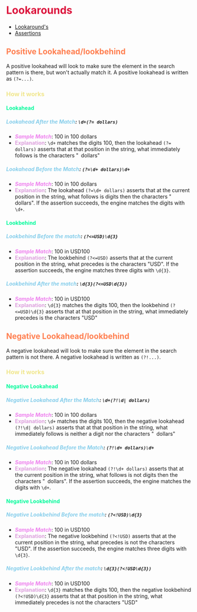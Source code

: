 <style>
r { color: Crimson }
o { color: Coral }
y { color: Khaki }
g { color: MediumSpringGreen }
b { color: SkyBlue }
i { color: Violet }
h { color:  Plum }
hh { color: Pink }
</style>

# <r>Lookarounds</r>

* [Lookaround's](https://www.regular-expressions.info/lookaround.html)
* [Assertions](https://developer.mozilla.org/en-US/docs/Web/JavaScript/Guide/Regular_Expressions/Assertions#positive_and_negative_lookahead_assertions)

## <o>Positive Lookahead/lookbehind</o>

A positive lookahead will look to make sure the element in the search pattern is there, but won't actually match it. A positive lookahead is written as `(?=...)`.

### <y>How it works</y>

#### <g>Lookahead</g>

##### <b>**Lookahead After the Match**</b>: ```\d+(?= dollars)```
* <i>**Sample Match**</i>: 100 in 100 dollars
* <h>**Explanation**</h>: ```\d+``` matches the digits 100, then the lookahead ``(?= dollars)`` asserts that at that position in the string, what immediately follows is the characters " dollars"

##### <b>**Lookahead Before the Match**</b>: ```(?=\d+ dollars)\d+```
* <i>**Sample Match**</i>: 100 in 100 dollars
* <h>**Explanation**</h>: The lookahead ```(?=\d+ dollars)``` asserts that at the current position in the string, what follows is digits then the characters " dollars". If the assertion succeeds, the engine matches the digits with ```\d+```.

#### <g>Lookbehind</g>
##### <b>**Lookbehind Before the match**</b>: ``(?<=USD)\d{3}``
* <i>**Sample Match**</i>: 100 in USD100
* <h>**Explanation**</h>: The lookbehind ```(?<=USD)``` asserts that at the current position in the string, what precedes is the characters "USD". If the assertion succeeds, the engine matches three digits with ```\d{3}```.

##### <b>**Lookbehind After the match**</b>: ``\d{3}(?<=USD\d{3})``
* <i>**Sample Match**</i>: 100 in USD100
* <h>**Explanation**</h>: ```\d{3}``` matches the digits 100, then the lookbehind ```(?<=USD)\d{3}``` asserts that at that position in the string, what immediately precedes is the characters "USD"

## <o>Negative Lookahead/lookbehind</o>

A negative lookahead will look to make sure the element in the search pattern is not there. A negative lookahead is written as `(?!...)`.

### <y>How it works</y>

#### <g>Negative Lookahead</g>
##### <b>**Negative Lookahead After the Match**</b>: ```\d+(?!\d| dollars)```
* <i>**Sample Match**</i>: 100 in 100 dollars
* <h>**Explanation**</h>: ```\d+``` matches the digits 100, then the negative lookahead ```(?!\d| dollars)``` asserts that at that position in the string, what immediately follows is neither a digit nor the characters " dollars"

##### <b>**Negative Lookahead Before the Match**</b>: ```(?!\d+ dollars)\d+```
* <i>**Sample Match**</i>: 100 in 100 dollars
* <h>**Explanation**</h>: The negative lookahead ```(?!\d+ dollars)``` asserts that at the current position in the string, what follows is not digits then the characters " dollars". If the assertion succeeds, the engine matches the digits with ```\d+```.

#### <g>Negative Lookbehind</g>

##### <b>**Negative Lookbehind Before the match**</b>: ``(?<!USD)\d{3}``
* <i>**Sample Match**</i>: 100 in USD100
* <h>**Explanation**</h>: The negative lookbehind ```(?<!USD)``` asserts that at the current position in the string, what precedes is not the characters "USD". If the assertion succeeds, the engine matches three digits with ```\d{3}```.

##### <b>**Negative Lookbehind After the match**</b>: ``\d{3}(?<!USD\d{3})``
* <i>**Sample Match**</i>: 100 in USD100
* <h>**Explanation**</h>: ```\d{3}``` matches the digits 100, then the negative lookbehind ```(?<!USD)\d{3}``` asserts that at that position in the string, what immediately precedes is not the characters "USD"